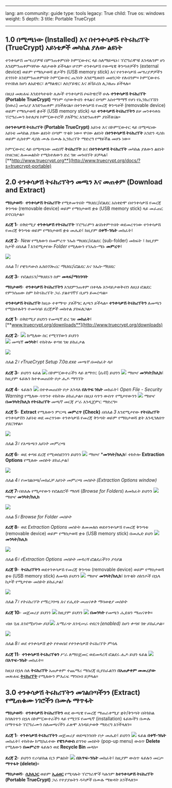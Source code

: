 

---

lang: am
community: guide
type: tools
legacy: True
child: True
os: windows
weight: 5
depth: 3
title: Portable TrueCrypt

---

## 1.0 በሚጫነው (Installed) እና በተንቀሳቃሹ የትሩክሪፕት (TrueCrypt) አይነቴዎች መካከል ያለው ልዩነት ## 

ተንቀሳቃሽ መሣሪያዎቹ በምንጠቀምበት ኮምፒውተር ላይ ስለማይጫኑ፣ ፕሮግራሞቹ እንዳሉንም ሆነ እንደምንጠቀምባቸው ላይታወቅ ይችላል። ሆኖም ተንቀሳቃሽ የውጫዊ ቅንጣቶቻችን (external device) ወይም የማስታወሻ ቋታችን (USB memory stick) እና የተንቀሳቃሽ መሣሪያዎቻችን ደኅንነት እንደምንጠቀምበት ኮምፒውተር ጤንነት እንደሚወሰን መዘንጋት የለብንም። ኮምፒውተሩ የተበከለ ከሆነ ለአድዌር፣ ለማልዌር፣ ለስፓይዌር እና ለቫይረስ ሊጋለጡ ይችላሉ።

በዚህ መጽሐፍ እንደተካተቱት ሌሎች ተንቀሳቃሽ ሶፍትዌሮች ሁሉ **ተንቀሳቃሽ ትሩክሪፕት (Portable TrueCrypt)** ማንም ሳያውቅብን ቀላልና በጣም አስተማማኝ የሆነ የኢንክሪፕሽን (ስወራ) መሳሪያ እንድንጠቀም ያስችለናል። በተንቀሳቃሽ የመረጃ ቅንጣቶች (removable device) ወይም የማስታወሻ ቋቶች (USB memory stick) ላይ **ተንቀሳቃሽ ትሩክሪፕትን** ይዞ መንቀሳቀስ ፕሮግራሙን ከተለያዩ ኮምፒውተሮች ያለችግር እንድንጠቀም ያስችለናል።

**በተንቀሳቃሽ ትሩክሪፕት (Portable TrueCrypt)** አይነቴ እና በኮምፒውተር ላይ በሚጫነው አይነቴ መካከል ያለው ልዩነት በጣም ጥቂት ነው። ዋናው ልዩነት **በተንቀሳቃሽ ትሩክሪፕት** አንድን ዲስክ ወይም ሲስተም ዲስክ ሙሉ በሙሉ ኢንክሪፕት ማድረግ የማይችል መሆኑ ነው።

ኮምፒውተር ላይ በሚጫነው መደበኛ **ትሩክሪፕት** እና  **በተንቀሳቃሽ ትሩክሪፕት** መካከል ያለውን ልዩነት በዝርዝር ለመመልከት  የሚከተለውን ድረ ገጽ መጎብኘት ይቻላል፤  [**http://www.truecrypt.org**](http://www.truecrypt.org/docs/?s=truecrypt-portable)

## 2.0 ተንቀሳቃሽ ትሩክሪፕትን መጫን እና መጠቀም (Download and Extract) ##

**ማስታወሻ**፦ **ተንቀሳቃሽ ትሩክሪፕት** የሚቀመጥበት ማህደር/ፎልደር አስቀድሞ በተንቀሳቃሽ የመረጃ ቅንጣቱ (removable device) ወይም የማስታወሻ ቋቱ (USB memory stick) ላይ መፈጠር ይኖርበታል።

**ደረጃ 1**፦ በቅድሚያ **ተንቀሳቃሽ የትሩክሪፕት** ፕሮግራምን ልናስቀምጥበት ወደመረጥነው ተንቀሳቃሽ የመረጃ ቅንጣቱ ወይም የማስታወሻ ቋቱ መሔድ፤ ከዚያም **በቀኝ-ንኬት** መክፈት፤

**ደረጃ 2**፦ *New* የሚለውን በመምረጥ ንኡስ ማህደር/ፎልደር (sub-folder) መክፍት ፤ ከዚያም ከታች *በስእል 1* እንደሚታየው *Folder* የሚለውን የንኡስ-ሜኑ **መምረጥ**፤

![](/sbox/screen/truecryptportable-en/01.png)

*ስእል 1፤ የዊንዶውስ ኤክስፕሎረር ማህደር/ፎልደር እና ንኡስ-ማህደር*

**ደረጃ 3**፦ የፎልደሩን/ማህደሩን ስም **መጻፍ/ማስገባት**

**ማስታወሻ**፦ **ተንቀሳቃሽ ትሩክሪፕትን** እንደምንጠቀም በቀላሉ እንዳይታወቅብን ለዚህ ፎልደር የምንሰጠው ስም ከትሩክሪፕት ጋራ ያልተገኛኘ ቢሆን ይመረጣል። 

**ተንቀሳቃሽ ትሩክሪፕት** ከዚሁ ተቀማጭ ያለችግር ሊጫን ይችላል። **ተንቀሳቃሽ ትሩክሪፕትን** ለመጫን የሚከተሉትን ተመሳሳይ ደረጃዎች መከተል ያስፍለጋል።

**ደረጃ 1**፦ በቅድሚያ ይህንን የመጫኛ ድረ ገጽ **መክፈት**፤  [**www.truecrypt.org/downloads**](http://www.truecrypt.org/downloads)

**ደረጃ 2**፦ ![](/sbox/screen/truecryptportable-en/03.png) ከሚለው ስር የሚገኘውን ይህንን  
![](/sbox/screen/truecryptportable-en/02.png)  መጫኛ **መንካት**፤ ተከትሎ ቀጣዩ ገጽ ይከፈታል 

![](/sbox/screen/truecryptportable-en/04.png) 

*ስእል 2፤ የTrueCrypt Setup 7.0a.exe መጫኛ በመከፈት ላይ*

**ደረጃ 3**፦ ይህንን ፋይል ![](/sbox/screen/truecryptportable-en/06.png) በኮምፒውተራችን ላይ ለማኖር (ሴቭ) ይህንን ![](/sbox/screen/truecryptportable-en/05.png) ማዘዣ **መንካት/ክሊክ**፤ ከዚያም ፋይሉን ከተቀመጠበት ቦታ ሔዶ ማግኘት

**ደረጃ 4**፦ ፋይሉን ![](/sbox/screen/truecryptportable-en/06.png) በተቀመጠበት ቦታ እንዳለ **በእጥፍ ንኬት** መክፈት፤ *Open File - Security Warning* የሚለው ሳጥንተ ተከትሎ ይከፈታል። በዚህ ሳጥን ውስጥ የሚታየውንን  ![](/sbox/screen/truecryptportable-en/07.png)  ማዘዣ **በመንካት/ክሊክ**  **የትሩክሪፕት** መጫኛ መርጃ ሥራ እንዲጀምር ማድረግ። 

**ደረጃ 5**፦ **Extract** የሚለውን ምርጫ **መምረጥ (Check)** *በስእል 3* እንደሚታየው **የትሩክሪፕት** ተንቀሳቃሽን አይነቴ ወደ መረጥነው ተንቀሳቃሽ የመረጃ ቅንጣት ወይም የማስታወሻ ቋት እንዲገለበጥ ያደርገዋል። 

![](/sbox/screen/truecryptportable-en/08.png)

*ስእል 3፤ የአጫጫን አይነት መምረጫ*

**ደረጃ 6**፦ ወደ ቀጣዩ ደረጃ የሚወስደንንን ይህንን  ![](/sbox/screen/truecryptportable-en/09.png)  ማዘዣ ***መንካት/ክሊክ**፤ ተከትሎ **Extraction Options** የሚለው መስኮት ይከፈታል፤ 

![](/sbox/screen/truecryptportable-en/10.png)

*ስእል 4፤ የመገልበጫ/መክፈቻ አይነት መምረጫ መስኮት (Extraction Options window)*

**ደረጃ 7**፦በስእሉ የሚታየውን የፎልደሮች ማሰሻ (*Browse for Folders*) ለመክፈት ይህንን ![](/sbox/screen/truecryptportable-en/11.png) ማዘዣ **መንካት/ክሊክ**

![](/sbox/screen/truecryptportable-en/12.png)

*ስእል 5፤ Browse for Folder መስኮት*

**ደረጃ 8**፦ ወደ *Extraction Options* መስኮት ለመመለስ ወደተንቀሳቃሽ የመረጃ ቅንጣቱ (removable device) ወይም የማስታወሻ ቋቱ (USB memory stick) በመሔድ ይህን ![](/sbox/screen/truecryptportable-en/17.png) **መንካት/ክሊክ**

![](/sbox/screen/truecryptportable-en/14.png)

*ስእል 6፤ የExtraction Options መስኮት መዳረሻ ፎልደራችንን ያሳያል*

**ደረጃ 9**፦ **ትሩክሪፕትን** ወደተንቀሳቃሽ የመረጃ ቅንጣቱ (removable device) ወይም የማስታወሻ ቋቱ (USB memory stick) ለመላክ ይህንን ![](/sbox/screen/truecryptportable-en/13.png) ማዘዣ **መንካት/ክሊክ**፤ ከጥቂት ሰከንዶች በኋላ ከታች የሚታየው መስኮት ይከፈታል፤

![](/sbox/screen/truecryptportable-en/16.png)

*ስእል 7፤ የትሩክሪፕት የማረጋገጫ እና የሒደት መጠናቀቅ ማሳወቂያ መስኮት* 

**ደረጃ 10**፦ መጀመሪያ ይህንን ![](/sbox/screen/truecryptportable-en/17.png) ከዚያም ይህንን  ![](/sbox/screen/truecryptportable-en/18.png) **በመንካት** የመጫን ሒደቱን ማጠናቀቅ።

*ብዙ ጊዜ እንደሚሆነው ይህ ![](/sbox/screen/truecryptportable-en/19.png) አማራጭ እንዲሠራ ተደርጎ (enabled) ከሆነ ቀጣዩ ገጽ ይከፈታል።*

![](/sbox/screen/truecryptportable-en/20.png)

*ስእል 8፤ ወደ ተንቀሳቃሽ ቋት የተወሰደ የተንቀሳቃሽ ትሩክሪፕት ምሳሌ*

**ደረጃ 11**፦ **ተንቀሳቃሽ ትሩክሪፕቱን** ሥራ ለማስጀመር ወደመዳረሻ ፎልደሩ ሔዶ ይህን ፋይል ![](/sbox/screen/truecryptportable-en/21.png) **በእጥፍ-ንኬት** መክፈት። 

ከዚህ በኋላ ስለ **ትሩክሪፕት** አጠቃቀም ተጨማሪ ማስረጃ ቢያስፈልገን **በአጠቃቀም መመሪያው** መጽሐፍ [**ትሩክሪፕት**](/am/truecrypt) የሚለውን ምእራፍ ማንበብ ይቻላል።   

## 3.0 ተንቀሳቃሽ ትሩክሪፕትን መገልበጣችንን (Extract) የሚጠቁሙ ነገሮችን በሙሉ ማጥፋት ##

**ማስታወሻ**፦ **ተንቀሳቃሽ ትሩክሪፕትን** ወደ ውጫዊ የመረጃ ማጠራቀሚያ ቋት/ቅንጣት በትክክል ከገለበጥን በኋላ በኮምፒውተራችን ላይ የሚገኙ የመጫኛ (installation) ፋይሎችን በሙሉ በማጥፋት ፕሮግራሙን ስለመጫናችን ፈጽሞ እንዳይታወቅ ማድረግ እንችላለን።  

**ደረጃ 1**፦ **ተንቀሳቃሽ ትሩክሪፕትን** መጀመሪያ ወደጫንንበት ቦታ መሔድ፤ ይህንን ![](/sbox/screen/truecryptportable-en/06.png) ፋይል **በቀኝ-ንኬት** መክፈት፤ ተከትሎ ከሚከፈተው **የዊንዶውስ** ድንገቴ መስኮት (pop-up menu) ውስጥ  **Delete** የሚለውን **በመምረጥ** ፋይሉን ወደ **Recycle Bin** መላክ።

**ደረጃ 2**፦ ይህንን የሪሳይክል ቢን ምልክት ![](/sbox/screen/truecryptportable-en/23.png) **በእጥፍ-ንኬት** መክፈት፤ ከዚያም ውስጥ ፋይሉን መርጦ **ማጥፋት (delete)**። 

**ማስታወሻ**፦ [**ሲክሊነር**](/am/ccleaner) ወይም [**ኢሬዘር**](/am/eraser) የሚባሉት ፕሮግራሞች ካሉንም **ከተንቀሳቃሽ ትሩክሪፕት (Portable TrueCrypt)** ጋራ የተያያዙትን ዱካዎች በሙሉ ማጽዳት እንችላለን።

